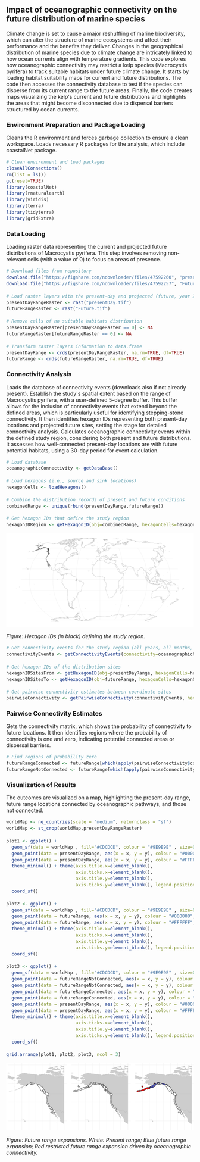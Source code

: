 ## Impact of oceanographic connectivity on the future distribution of marine species

Climate change is set to cause a major reshuffling of marine biodiversity, which can alter the structure of marine ecosystems and affect their performance and the benefits they deliver. Changes in the geographical distribution of marine species due to climate change are intricately linked to how ocean currents align with temperature gradients. This code explores how oceanographic connectivity may restrict a kelp species (Macrocystis pyrifera) to track suitable habitats under future climate change. It starts by loading habitat suitability maps for current and future distributions. The code then accesses the connectivity database to test if the species can disperse from its current range to the future areas. Finally, the code creates maps visualizing the kelp's current and future distributions and highlights the areas that might become disconnected due to dispersal barriers structured by ocean currents.

### Environment Preparation and Package Loading

Cleans the R environment and forces garbage collection to ensure a clean workspace. Loads necessary R packages for the analysis, which include coastalNet package.

```r 
# Clean environment and load packages
closeAllConnections()
rm(list = ls())
gc(reset=TRUE)
library(coastalNet)
library(rnaturalearth)
library(viridis)
library(terra)
library(tidyterra)
library(gridExtra)
```

### Data Loading

Loading raster data representing the current and projected future distributions of Macrocystis pyrifera. This step involves removing non-relevant cells (with a value of 0) to focus on areas of presence.

```r 
# Download files from repository
download.file("https://figshare.com/ndownloader/files/47592260", "presentDay.tif", quiet = TRUE, mode = "wb")
download.file("https://figshare.com/ndownloader/files/47592257", "Future.tif", quiet = TRUE, mode = "wb")

# Load raster layers with the present-day and projected (future, year 2100) distributions of the marine species Macrocystis pyrifera.
presentDayRangeRaster <- rast("presentDay.tif")
futureRangeRaster <- rast("Future.tif")

# Remove cells of no suitable habitats distribution
presentDayRangeRaster[presentDayRangeRaster == 0] <- NA
futureRangeRaster[futureRangeRaster == 0] <- NA

# Transform raster layers information to data.frame
presentDayRange <- crds(presentDayRangeRaster, na.rm=TRUE, df=TRUE)
futureRange <- crds(futureRangeRaster, na.rm=TRUE, df=TRUE)
```

### Connectivity Analysis

Loads the database of connectivity events (downloads also if not already present). Establish the study's spatial extent based on the range of Macrocystis pyrifera, with a user-defined 5-degree buffer. This buffer allows for the inclusion of connectivity events that extend beyond the defined areas, which is particularly useful for identifying stepping-stone connectivity.
It then identifies hexagon IDs representing both present-day locations and projected future sites, setting the stage for detailed connectivity analysis. Calculates oceanographic connectivity events within the defined study region, considering both present and future distributions. It assesses how well-connected present-day locations are with future potential habitats, using a 30-day period for event calculation.

```r 
# Load database
oceanographicConnectivity <- getDataBase()

# Load hexagons (i.e., source and sink locations)
hexagonCells <- loadHexagons()

# Combine the distribution records of present and future conditions
combinedRange <- unique(rbind(presentDayRange,futureRange))

# Get hexagon IDs that define the study region
hexagonIDRegion <- getHexagonID(obj=combinedRange, hexagonCells=hexagonCells, level="extent", buffer=5, print=TRUE)
```

<img src="../img/Example3_img_1.png" alt="Hexagon IDs (in black) defining the study region" style="width:520px;"/>

*Figure: Hexagon IDs (in black) defining the study region.*
<br>

```r 
# Get connectivity events for the study region (all years, all months, all days, 30 days period)
connectivityEvents <- getConnectivityEvents(connectivity=oceanographicConnectivity,hexagonID=hexagonIDRegion, period=30 )

# Get hexagon IDs of the distribution sites
hexagonIDSitesFrom <- getHexagonID(obj=presentDayRange, hexagonCells=hexagonCells, level="site", buffer=0, print=FALSE)
hexagonIDSitesTo <- getHexagonID(obj=futureRange, hexagonCells=hexagonCells, level="site", buffer=0, print=FALSE)

# Get pairwise connectivity estimates between coordinate sites
pairwiseConnectivity <- getPairwiseConnectivity(connectivityEvents, hexagonIDFrom=hexagonIDSitesFrom, hexagonIDTo=hexagonIDSitesTo, connType="Forward", value="Probability", steppingStone=FALSE)
```

### Pairwise Connectivity Estimates

Gets the connectivity matrix, which shows the probability of connectivity to future locations. It then identifies regions where the probability of connectivity is one and zero, indicating potential connected areas or dispersal barriers.

```r
# Find regions of probability zero
futureRangeConnected <- futureRange[which(apply(pairwiseConnectivity$connectivityMatrix,2,sum) != 0) ,]
futureRangeNotConnected <- futureRange[which(apply(pairwiseConnectivity$connectivityMatrix,2,sum) == 0),]
```

### Visualization of Results

The outcomes are visualized on a map, highlighting the present-day range, future range locations connected by oceanographic pathways, and those not connected.

```r
worldMap <- ne_countries(scale = "medium", returnclass = "sf")
worldMap <- st_crop(worldMap,presentDayRangeRaster)

plot1 <- ggplot() + 
  geom_sf(data = worldMap , fill="#CDCDCD", colour = "#9E9E9E" , size=0.25) +
  geom_point(data = presentDayRange, aes(x = x, y = y), colour = "#000000",size=2.5) +
  geom_point(data = presentDayRange, aes(x = x, y = y), colour = "#FFFFFF",size=1) +
  theme_minimal() + theme(axis.title.x=element_blank(),
                          axis.ticks.x=element_blank(),
                          axis.title.y=element_blank(),
                          axis.ticks.y=element_blank(), legend.position = "none") +
  coord_sf()

plot2 <- ggplot() + 
  geom_sf(data = worldMap , fill="#CDCDCD", colour = "#9E9E9E" , size=0.25) +
  geom_point(data = futureRange, aes(x = x, y = y), colour = "#000000",size=2.5) +
  geom_point(data = futureRange, aes(x = x, y = y), colour = "#FFFFFF",size=1) +
  theme_minimal() + theme(axis.title.x=element_blank(),
                          axis.ticks.x=element_blank(),
                          axis.title.y=element_blank(),
                          axis.ticks.y=element_blank(), legend.position = "none") +
  coord_sf()

plot3 <- ggplot() + 
  geom_sf(data = worldMap , fill="#CDCDCD", colour = "#9E9E9E" , size=0.25) +
  geom_point(data = futureRangeNotConnected, aes(x = x, y = y), colour = "#000000",size=2.5) +
  geom_point(data = futureRangeNotConnected, aes(x = x, y = y), colour = "red",size=1) +
  geom_point(data = futureRangeConnected, aes(x = x, y = y), colour = "#000000",size=2.5) +
  geom_point(data = futureRangeConnected, aes(x = x, y = y), colour = "#6067f3",size=1) +
  geom_point(data = presentDayRange, aes(x = x, y = y), colour = "#000000",size=2.5) +
  geom_point(data = presentDayRange, aes(x = x, y = y), colour = "#FFFFFF",size=1) +
  theme_minimal() + theme(axis.title.x=element_blank(),
                          axis.ticks.x=element_blank(),
                          axis.title.y=element_blank(),
                          axis.ticks.y=element_blank(), legend.position = "none") +
  coord_sf()

grid.arrange(plot1, plot2, plot3, ncol = 3)
```

<img src="../img/Example3_img_2.png" alt="Future range expansions" style="width:520px;"/>

*Figure: Future range expansions. White: Present range; Blue future range expansion; Red restricted future range expansion driven by oceanographic connectivity.*
